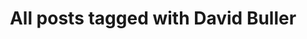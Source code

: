 ---
layout: tag
title: "All posts tagged with David Buller"
permalink: /weblog/tags/david-buller/
taxonomy: David Buller
---